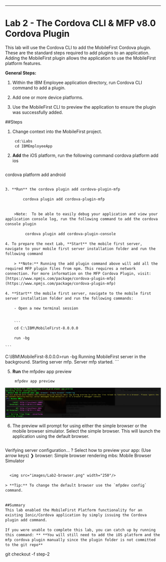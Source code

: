 - - -
# Lab 2 - The Cordova CLI & MFP v8.0 Cordova Plugin

This lab will use the Cordova CLI to add the MobileFirst Cordova plugin. These are the standard steps required to add plugins to an application. Adding the MobileFirst plugin allows the application to use the MobileFirst platform features. 

**General Steps:**

1. Within the IBM Employee application directory, run Cordova CLI command to add a plugin.

1. Add one or more device platforms.

2. Use the MobileFirst CLI to preview the application to ensure the plugin was successfully added. 

##Steps

1. Change context into the MobileFirst project.

        cd:\Labs
        cd IBMEmployeeApp        

2. **Add** the iOS platform, run the following command cordova platform add ios

	```
cordova platform add android
```

3. **Run** the cordova plugin add cordova-plugin-mfp

        cordova plugin add cordova-plugin-mfp
 

	>Note:  To be able to easily debug your application and view your application console log, run the following command to add the cordova console plugin 
	
		 cordova plugin add cordova-plugin-console

4. To prepare the next Lab, **Start** the mobile first server, navigate to your mobile first server installation folder and run the following command

	> **Note:** Running the add plugin command above will add all the required MFP plugin files from npm. This requires a network connection. For more information on the MFP Cordova Plugin, visit: [https://www.npmjs.com/package/cordova-plugin-mfp](https://www.npmjs.com/package/cordova-plugin-mfp)

4. **Start** the mobile first server, navigate to the mobile first server installation folder and run the following commands:

	- Open a new terminal session


	```
	cd C:\IBM\MobileFirst-8.0.0.0

	run -bg
```
	```
C:\IBM\MobileFirst-8.0.0.0>run -bg
Running MobileFirst server in the background.
Starting server mfp.
Server mfp started.
	```	
		
  
5. **Run** the mfpdev app preview

        mfpdev app preview

  <img src="images/Lab2-run-mfpdev-preview.png"/>

6.  The preview will prompt for using either the simple browser or the mobile browser simulator. Select the simple browser. This will launch the  application using the default browser.

	```
Verifying server configuration...
? Select how to preview your app: (Use arrow keys)
❯ browser: Simple browser rendering 
  mbs: Mobile Browser Simulator 
```

  <img src="images/Lab2-browser.png" width="250"/>

> **Tip:** To change the default browser use the `mfpdev config` command.
 

##Summary
This lab enabled the MobileFirst Platform functionality for an existing Ionic/Cordova application by simply issuing the Cordova plugin add command. 

If you were unable to complete this lab, you can catch up by running this command: ** **You will still need to add the iOS platform and the mfp cordova plugin manually since the plugin folder is not committed to the git repo**

```
git checkout -f step-2
```